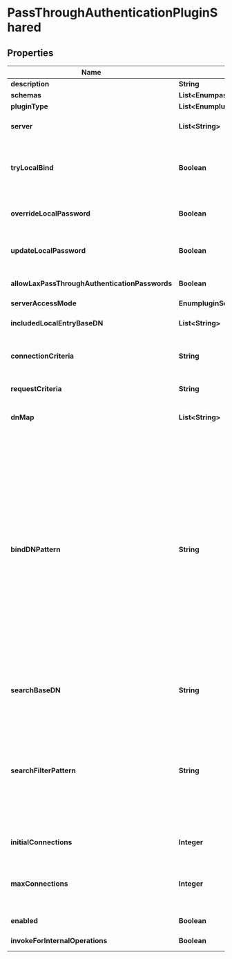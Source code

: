 

# PassThroughAuthenticationPluginShared


## Properties

| Name | Type | Description | Notes |
|------------ | ------------- | ------------- | -------------|
|**description** | **String** | A description for this Plugin |  [optional] |
|**schemas** | **List&lt;EnumpassThroughAuthenticationPluginSchemaUrn&gt;** |  |  |
|**pluginType** | **List&lt;EnumpluginPluginTypeProp&gt;** |  |  [optional] |
|**server** | **List&lt;String&gt;** | Specifies the LDAP external server(s) to which authentication attempts should be forwarded. |  |
|**tryLocalBind** | **Boolean** | Indicates whether the bind attempt should first be attempted against the local server. Depending on the value of the override-local-password property, the bind attempt may then be attempted against a remote server if the local bind fails. |  [optional] |
|**overrideLocalPassword** | **Boolean** | Indicates whether the bind attempt should be attempted against a remote server in the event that the local bind fails but the local password is present. |  [optional] |
|**updateLocalPassword** | **Boolean** | Indicates whether the local password value should be updated to the value used in the bind request in the event that the local bind fails but the remote bind succeeds. |  [optional] |
|**allowLaxPassThroughAuthenticationPasswords** | **Boolean** | Indicates whether updates to the local password value should accept passwords that do not meet password policy constraints. |  [optional] |
|**serverAccessMode** | **EnumpluginServerAccessModeProp** |  |  [optional] |
|**includedLocalEntryBaseDN** | **List&lt;String&gt;** | The base DNs for the local users whose authentication attempts may be passed through to an alternate server. |  [optional] |
|**connectionCriteria** | **String** | Specifies a set of connection criteria that must match the client associated with the bind request for the bind to be passed through to an alternate server. |  [optional] |
|**requestCriteria** | **String** | Specifies a set of request criteria that must match the bind request for the bind to be passed through to an alternate server. |  [optional] |
|**dnMap** | **List&lt;String&gt;** | Specifies one or more DN mappings that may be used to transform bind DNs before attempting to bind to the external servers. |  [optional] |
|**bindDNPattern** | **String** | A pattern to use to construct the bind DN for the simple bind request to send to the remote server. This may consist of a combination of static text and attribute values and other directives enclosed in curly braces.  For example, the value \&quot;cn&#x3D;{cn},ou&#x3D;People,dc&#x3D;example,dc&#x3D;com\&quot; indicates that the remote bind DN should be constructed from the text \&quot;cn&#x3D;\&quot; followed by the value of the local entry&#39;s cn attribute followed by the text \&quot;ou&#x3D;People,dc&#x3D;example,dc&#x3D;com\&quot;. If an attribute contains the value to use as the bind DN for pass-through authentication, then the pattern may simply be the name of that attribute in curly braces (e.g., if the seeAlso attribute contains the bind DN for the target user, then a bind DN pattern of \&quot;{seeAlso}\&quot; would be appropriate).  Note that a bind DN pattern can be used to construct a bind DN that is not actually a valid LDAP distinguished name. For example, if authentication is being passed through to a Microsoft Active Directory server, then a bind DN pattern could be used to construct a user principal name (UPN) as an alternative to a distinguished name. |  [optional] |
|**searchBaseDN** | **String** | The base DN to use when searching for the user entry using a filter constructed from the pattern defined in the search-filter-pattern property. If no base DN is specified, the null DN will be used as the search base DN. |  [optional] |
|**searchFilterPattern** | **String** | A pattern to use to construct a filter to use when searching an external server for the entry of the user as whom to bind. For example, \&quot;(mail&#x3D;{uid:ldapFilterEscape}@example.com)\&quot; would construct a search filter to search for a user whose entry in the local server contains a uid attribute whose value appears before \&quot;@example.com\&quot; in the mail attribute in the external server. Note that the \&quot;ldapFilterEscape\&quot; modifier should almost always be used with attributes specified in the pattern. |  [optional] |
|**initialConnections** | **Integer** | Specifies the initial number of connections to establish to each external server against which authentication may be attempted. |  [optional] |
|**maxConnections** | **Integer** | Specifies the maximum number of connections to maintain to each external server against which authentication may be attempted. This value must be greater than or equal to the value for the initial-connections property. |  [optional] |
|**enabled** | **Boolean** | Indicates whether the plug-in is enabled for use. |  |
|**invokeForInternalOperations** | **Boolean** | Indicates whether the plug-in should be invoked for internal operations. |  [optional] |




